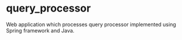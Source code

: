 # query_processor
Web application which processes query processor implemented using Spring framework and Java. 
